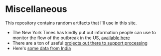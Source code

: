 # Miscellaneous 

This repository contains random artifacts that I'll use in this site. 

* The New York Times has kindly put out information people can use to monitor the flow of the outbreak in the US, [available here](https://github.com/nytimes/covid-19-data)
* There are a ton of useful [projects out there to support processing](https://github.com/soroushchehresa/awesome-coronavirus)
* Here's [some data from India](https://github.com/covid-19-tracker/india-state-wise)


